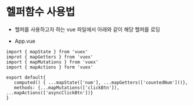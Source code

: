 # 헬퍼함수 사용법

* 헬퍼를 사용하고자 하는 vue 파일에서 아래와 같이 해당 헬퍼를 로딩

* App.vue
```
import { mapState } from 'vuex'
improt { mapGetters } from 'vuex'
import { mapMutations } from 'vuex'
import { mapActions } form 'vuex'

export default{
   computed() { ...mapState(['num'], ...mapGetters(['countedNum']))},
   methods: {...mapMutations(['clickBtn']), ...mapActions(['asyncClickBtn'])}
}
```